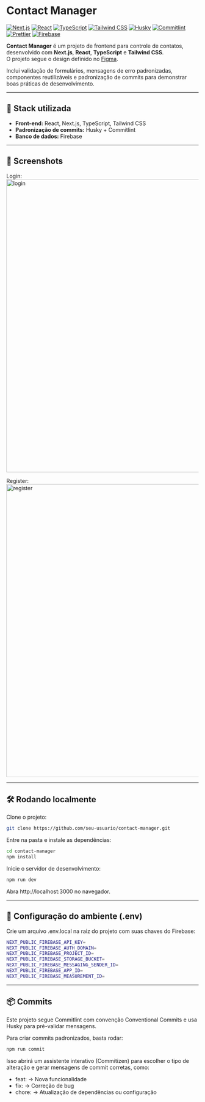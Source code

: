 # Contact Manager

[![Next.js](https://img.shields.io/badge/Next.js-000000?style=for-the-badge&logo=nextdotjs&logoColor=white)](https://nextjs.org/)
[![React](https://img.shields.io/badge/React-20232A?style=for-the-badge&logo=react&logoColor=61DAFB)](https://react.dev/)
[![TypeScript](https://img.shields.io/badge/TypeScript-3178C6?style=for-the-badge&logo=typescript&logoColor=white)](https://www.typescriptlang.org/)
[![Tailwind CSS](https://img.shields.io/badge/Tailwind_CSS-06B6D4?style=for-the-badge&logo=tailwindcss&logoColor=white)](https://tailwindcss.com/)
[![Husky](https://img.shields.io/badge/Husky-000000?style=for-the-badge&logo=husky&logoColor=white)](https://typicode.github.io/husky/#/)
[![Commitlint](https://img.shields.io/badge/Commitlint-000000?style=for-the-badge&logo=commitlint&logoColor=white)](https://commitlint.js.org/)
[![Prettier](https://img.shields.io/badge/Prettier-F7B93E?style=for-the-badge&logo=prettier&logoColor=white)](https://prettier.io/)
[![Firebase](https://img.shields.io/badge/Firebase-FFCA28?style=for-the-badge&logo=firebase&logoColor=black)](https://firebase.google.com/)

**Contact Manager** é um projeto de frontend para controle de contatos, desenvolvido com **Next.js**, **React**, **TypeScript** e **Tailwind CSS**.  
O projeto segue o design definido no [Figma](https://www.figma.com/design/1xoHhvXTjn55iqzHFb3XNO/Gerenciador-de-contatos--Community-?node-id=3106-396&t=3QSy66fz2WEdk00J-1).

Inclui validação de formulários, mensagens de erro padronizadas, componentes reutilizáveis e padronização de commits para demonstrar boas práticas de desenvolvimento.

---

## 🚀 Stack utilizada

- **Front-end:** React, Next.js, TypeScript, Tailwind CSS
- **Padronização de commits:** Husky + Commitlint
- **Banco de dados:** Firebase

---

## 📸 Screenshots

Login:
<img width="1366" height="768" alt="login" src="https://github.com/user-attachments/assets/5bf3c05d-dfdc-4b25-ab08-497d89fcc6e3" />

Register:
<img width="1366" height="768" alt="register" src="https://github.com/user-attachments/assets/ff42d2bb-59a1-405f-8ce2-2e0fb14c898b" />

---

## 🛠 Rodando localmente

Clone o projeto:

```bash
git clone https://github.com/seu-usuario/contact-manager.git

```

Entre na pasta e instale as dependências:

```bash
cd contact-manager
npm install
```

Inicie o servidor de desenvolvimento:

```bash
npm run dev
```

Abra http://localhost:3000 no navegador.

---

## 🔐 Configuração do ambiente (.env)

Crie um arquivo .env.local na raiz do projeto com suas chaves do Firebase:

```bash
NEXT_PUBLIC_FIREBASE_API_KEY=
NEXT_PUBLIC_FIREBASE_AUTH_DOMAIN=
NEXT_PUBLIC_FIREBASE_PROJECT_ID=
NEXT_PUBLIC_FIREBASE_STORAGE_BUCKET=
NEXT_PUBLIC_FIREBASE_MESSAGING_SENDER_ID=
NEXT_PUBLIC_FIREBASE_APP_ID=
NEXT_PUBLIC_FIREBASE_MEASUREMENT_ID=
```

---

## 📦 Commits

Este projeto segue Commitlint com convenção Conventional Commits e usa Husky para pré-validar mensagens.

Para criar commits padronizados, basta rodar:

```bash
npm run commit
```

Isso abrirá um assistente interativo (Commitizen) para escolher o tipo de alteração e gerar mensagens de commit corretas, como:

- feat: → Nova funcionalidade
- fix: → Correção de bug
- chore: → Atualização de dependências ou configuração
